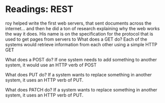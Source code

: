 # Readings: REST

roy helped write the first web servers, that sent documents across the internet… and then he did a ton of research explaining why the web works the way it does. His name is on the specification for the protocol that is used to get pages from servers to
What does a GET do?
Each of the systems would retrieve information from each other using a simple HTTP GET

What does a POST do?
If one system needs to add something to another system, it would use an HTTP verb of POST

What does PUT do?
If a system wants to replace something in another system, it uses an HTTP verb of PUT.

What does PATCH do?
If a system wants to replace something in another system, it uses an HTTP verb of PUT.
